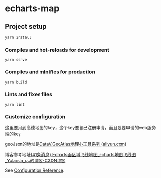 # echarts-map

## Project setup

```
yarn install
```

### Compiles and hot-reloads for development

```
yarn serve
```

### Compiles and minifies for production

```
yarn build
```

### Lints and fixes files

```
yarn lint
```

### Customize configuration

这里要用到高德地图的key，这个key要自己注册申请，而且是要申请的web服务端的key

geoJson的地址是[DataV.GeoAtlas地理小工具系列 (aliyun.com)](https://datav.aliyun.com/portal/school/atlas/area_selector)

博客参考地址[(41条消息) Echarts画区域飞线地图_echarts地图飞线图_Yolanda_cc的博客-CSDN博客](https://blog.csdn.net/Daylighte/article/details/122502754)

See [Configuration Reference](https://cli.vuejs.org/config/).
